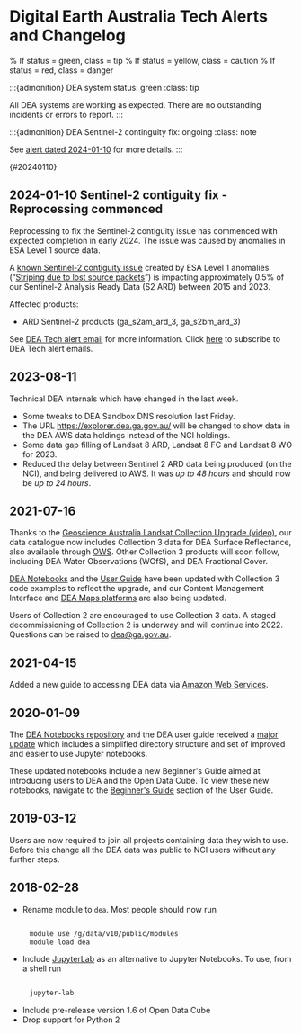 # Digital Earth Australia Tech Alerts and Changelog

% If status = green, class = tip
% If status = yellow, class = caution
% If status = red, class = danger

:::{admonition} DEA system status: green
:class: tip

All DEA systems are working as expected. There are no outstanding incidents or errors to report.
:::


:::{admonition} DEA Sentinel-2 continguity fix: ongoing
:class: note

See [alert dated 2024-01-10](#20240110) for more details.
:::

{#20240110}
## 2024-01-10 **Sentinel-2 contiguity fix - Reprocessing commenced**

Reprocessing to fix the Sentinel-2 contiguity issue has commenced with expected completion in early 2024. The issue 
was caused by anomalies in ESA Level 1 source data.

A [known Sentinel-2 contiguity issue](https://communication.ga.gov.au/link/id/zzzz659dea46b27d5565Pzzzz61de67bd94bfe861/page.html) 
created by ESA Level 1 anomalies (“[Striping due to lost source packets](https://communication.ga.gov.au/link/id/zzzz659dea46b3858302Pzzzz61de67bd94bfe861/page.html)”) 
is impacting approximately 0.5% of our Sentinel-2 Analysis Ready Data (S2 ARD) between 2015 and 2023. 

Affected products: 
* ARD Sentinel-2 products (ga_s2am_ard_3, ga_s2bm_ard_3)  

See [DEA Tech alert email](https://communication.ga.gov.au/link/id/zzzz659df9f7f306b556Pzzzz61de67bd94bfe861/page.html) for more information. 
Click [here](https://communication.ga.gov.au/link/id/zzzz659de7f165049054Pzzzz61de67bd94bfe861/page.html) to subscribe to DEA Tech alert emails.

## 2023-08-11

Technical DEA internals which have changed in the last week.
* Some tweaks to DEA Sandbox DNS resolution last Friday.
* The URL https://explorer.dea.ga.gov.au/ will be changed to show data in the DEA AWS data holdings instead of the NCI holdings.
* Some data gap filling of Landsat 8 ARD, Landsat 8 FC and Landsat 8 WO for 2023.
* Reduced the delay between Sentinel 2 ARD data being produced (on the NCI), and being delivered to AWS. It was *up to 48 hours* and should now be *up to 24 hours*.

## 2021-07-16

Thanks to the [Geoscience Australia Landsat Collection Upgrade (video)](https://www.youtube.com/watch?v=BNEIG91lu44), 
our data catalogue now includes Collection 3 data for DEA Surface Reflectance, also available through [OWS](https://ows.dea.ga.gov.au/). 
Other Collection 3 products will soon follow, including DEA Water Observations (WOfS), and DEA Fractional Cover.
 
[DEA Notebooks](https://github.com/GeoscienceAustralia/dea-notebooks/) and the [User Guide](/notebooks/Beginners_guide/README/) 
have been updated with Collection 3 code examples to reflect the upgrade, and our Content Management Interface and 
[DEA Maps platforms](https://maps.dea.ga.gov.au/) are also being updated.
 
Users of Collection 2 are encouraged to use Collection 3 data.
A staged decommissioning of Collection 2 is underway and will continue into 2022.
Questions can be raised to dea@ga.gov.au.

## 2021-04-15

Added a new guide to accessing DEA data via [Amazon Web Services](/guides/setup/AWS/data_and_metadata/).

## 2020-01-09

The [DEA Notebooks repository](https://github.com/GeoscienceAustralia/dea-notebooks/) and the DEA user guide received a 
[major update](https://github.com/GeoscienceAustralia/dea-notebooks/releases/tag/notebooks_refresh) which includes a 
simplified directory structure and set of improved and easier to use Jupyter notebooks.

These updated notebooks include a new Beginner's Guide aimed at introducing users to DEA and the Open Data Cube. To view these
new notebooks, navigate to the [Beginner's Guide](/notebooks/Beginners_guide/README/) section of the User Guide.

## 2019-03-12

Users are now required to join all projects containing data they wish to use. Before this change
all the DEA data was public to NCI users without any further steps.

## 2018-02-28

* Rename module to `dea`. Most people should now run

```bash

     module use /g/data/v10/public/modules
     module load dea
```
* Include [JupyterLab](https://blog.jupyter.org/jupyterlab-is-ready-for-users-5a6f039b8906) as an alternative to Jupyter Notebooks. To use, from a shell run

```bash

     jupyter-lab
```
* Include pre-release version 1.6 of Open Data Cube
* Drop support for Python 2

